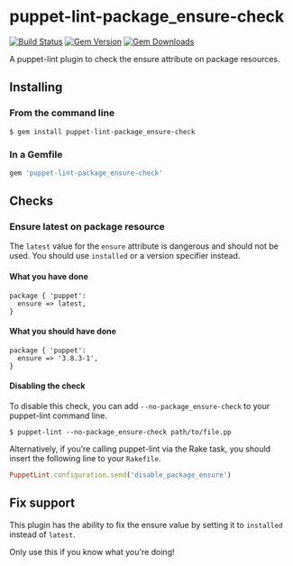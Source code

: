 # puppet-lint-package_ensure-check

[![Build Status](https://img.shields.io/travis/danzilio/puppet-lint-package_ensure-check.svg)](https://travis-ci.org/danzilio/puppet-lint-package_ensure-check)
[![Gem Version](https://img.shields.io/gem/v/puppet-lint-package_ensure-check.svg)](https://rubygems.org/gems/puppet-lint-package_ensure-check)
[![Gem Downloads](https://img.shields.io/gem/dt/puppet-lint-package_ensure-check.svg)](https://rubygems.org/gems/puppet-lint-package_ensure-check)

A puppet-lint plugin to check the ensure attribute on package resources.

## Installing
### From the command line
```shell
$ gem install puppet-lint-package_ensure-check
```

### In a Gemfile
```ruby
gem 'puppet-lint-package_ensure-check'
```

## Checks
### Ensure latest on package resource

The `latest` value for the `ensure` attribute is dangerous and should not be used. You should use `installed` or a version specifier instead.

#### What you have done
```puppet
package { 'puppet':
  ensure => latest,
}
```

#### What you should have done
```puppet
package { 'puppet':
  ensure => '3.8.3-1',
}
```

#### Disabling the check
To disable this check, you can add `--no-package_ensure-check` to your puppet-lint command line.

```shell
$ puppet-lint --no-package_ensure-check path/to/file.pp
```

Alternatively, if you’re calling puppet-lint via the Rake task, you should insert the following line to your `Rakefile`.

```ruby
PuppetLint.configuration.send('disable_package_ensure')
```

## Fix support
This plugin has the ability to fix the ensure value by setting it to `installed` instead of `latest`.

Only use this if you know what you're doing!
